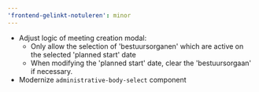 ```yaml
---
'frontend-gelinkt-notuleren': minor
---
```


- Adjust logic of meeting creation modal:
  * Only allow the selection of 'bestuursorganen' which are active on the selected 'planned start' date
  * When modifying the 'planned start' date, clear the 'bestuursorgaan' if necessary.
- Modernize `administrative-body-select` component
